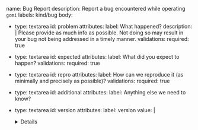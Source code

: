 name: Bug Report
description: Report a bug encountered while operating `gomi`
labels: kind/bug
body:
  - type: textarea
    id: problem
    attributes:
      label: What happened?
      description: |
        Please provide as much info as possible. Not doing so may result in your bug not being addressed in a timely manner.
    validations:
      required: true

  - type: textarea
    id: expected
    attributes:
      label: What did you expect to happen?
    validations:
      required: true

  - type: textarea
    id: repro
    attributes:
      label: How can we reproduce it (as minimally and precisely as possible)?
    validations:
      required: true

  - type: textarea
    id: additional
    attributes:
      label: Anything else we need to know?

  - type: textarea
    id: version
    attributes:
      label: version
      value: |
        <details>

        ```console
        $ gomi --version
        # paste output here
        ```

        </details>
    validations:
      required: true
